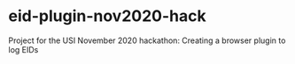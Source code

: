 # eid-plugin-nov2020-hack
Project for the USI November 2020 hackathon: Creating a browser plugin to log EIDs
